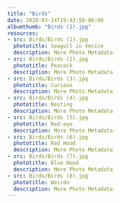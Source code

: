 ```yaml
---
title: "Birds"
date: 2020-03-14T19:43:59-06:00
albumthumb: "Birds (1).jpg"
resources:
- src: Birds/Birds (1).jpg
  phototitle: Seagull in Venice
  description: More Photo Metadata
- src: Birds/Birds (2).jpg
  phototitle: Peacock
  description: More Photo Metadata
- src: Birds/Birds (3).jpg
  phototitle: Curious
  description: More Photo Metadata
- src: Birds/Birds (4).jpg
  phototitle: Nesting
  description: More Photo Metadata
- src: Birds/Birds (5).jpg
  phototitle: Red-eye
  description: More Photo Metadata
- src: Birds/Birds (6).jpg
  phototitle: Red Hood
  description: More Photo Metadata
- src: Birds/Birds (7).jpg
  phototitle: Blue Hood
  description: More Photo Metadata
- src: Birds/Birds (8).jpg
  phototitle: Weirdo
  description: More Photo Metadata
---
```


